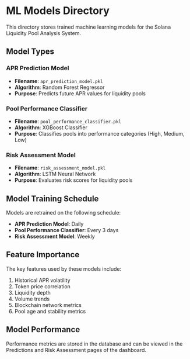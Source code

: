 # ML Models Directory

This directory stores trained machine learning models for the Solana Liquidity Pool Analysis System.

## Model Types

### APR Prediction Model
- **Filename**: `apr_prediction_model.pkl`
- **Algorithm**: Random Forest Regressor
- **Purpose**: Predicts future APR values for liquidity pools

### Pool Performance Classifier
- **Filename**: `pool_performance_classifier.pkl`
- **Algorithm**: XGBoost Classifier  
- **Purpose**: Classifies pools into performance categories (High, Medium, Low)

### Risk Assessment Model
- **Filename**: `risk_assessment_model.pkl`
- **Algorithm**: LSTM Neural Network
- **Purpose**: Evaluates risk scores for liquidity pools

## Model Training Schedule

Models are retrained on the following schedule:

- **APR Prediction Model**: Daily
- **Pool Performance Classifier**: Every 3 days
- **Risk Assessment Model**: Weekly

## Feature Importance

The key features used by these models include:

1. Historical APR volatility
2. Token price correlation
3. Liquidity depth
4. Volume trends
5. Blockchain network metrics
6. Pool age and stability metrics

## Model Performance

Performance metrics are stored in the database and can be viewed in the Predictions and Risk Assessment pages of the dashboard.